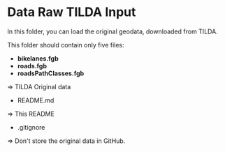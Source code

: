 # Data Raw TILDA Input

In this folder, you can load the original geodata, downloaded from TILDA.

This folder should contain only five files:

* **bikelanes.fgb**
* **roads.fgb**
* **roadsPathClasses.fgb**

=> TILDA Original data

* README.md

=> This README

* .gitignore

=> Don't store the original data in GitHub.
